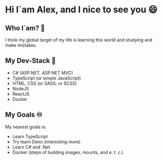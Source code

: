 # Hi I`am Alex, and I nice to see you 😄

## Who I`am? 🧐
<p>I think my global target of my life is learning this world and studying and make mistakes.</p>

## My Dev-Stack 🤖
- C# (ASP.NET, ASP.NET MVC)
- TypeScript (or simple JavaScript)
- HTML, CSS (or SASS, or SCSS)
- NodeJS
- ReactJS
- Docker

## My Goals ♾️
My nearest goals is:
- Learn TypeScript
- Try learn Deno (interesting more)
- Learn C# and .Net
- Docker (steps of building images, mounts, and e. t. c.)
